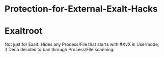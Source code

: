 # Protection-for-External-Exalt-Hacks
  
# Exaltroot  
Not just for Exalt. Hides any Process/File that starts with #XvX in Usermode, if Deca decides to ban through Process/File scanning.  

